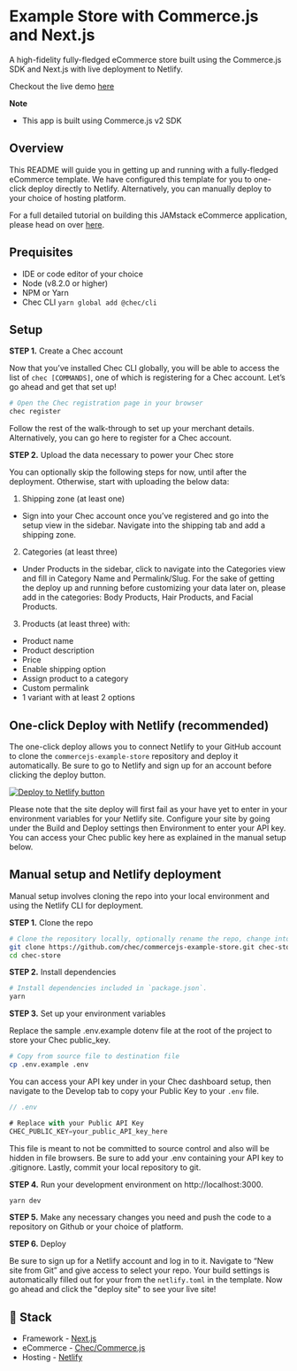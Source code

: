 # Example Store with Commerce.js and Next.js 

A high-fidelity fully-fledged eCommerce store built using the Commerce.js SDK and Next.js with live deployment to Netlify.

Checkout the live demo [here](https://commercejs-example-store.netlify.app)

**Note**
- This app is built using Commerce.js v2 SDK

## Overview

This README will guide you in getting up and running with a fully-fledged eCommerce template. We have configured this template for you to one-click deploy directly to Netlify. Alternatively, you can manually deploy to your choice of hosting platform.

For a full detailed tutorial on building this JAMstack eCommerce application, please head on over [here](tutorial-url).


## Prequisites

- IDE or code editor of your choice
- Node (v8.2.0 or higher)
- NPM or Yarn
- Chec CLI `yarn global add @chec/cli`

## Setup

**STEP 1.** Create a Chec account 

Now that you’ve installed Chec CLI globally, you will be able to access the list of `chec [COMMANDS]`, one of which is registering for a Chec account. Let’s go ahead and get that set up!

```bash
# Open the Chec registration page in your browser
chec register
```

Follow the rest of the walk-through to set up your merchant details. Alternatively, you can go here to register for a Chec account. 


**STEP 2.** Upload the data necessary to power your Chec store

You can optionally skip the following steps for now, until after the deployment. Otherwise, start with uploading the below data: 


1. Shipping zone (at least one)

- Sign into your Chec account once you’ve registered and go into the setup view in the sidebar. Navigate into the shipping tab and add a shipping zone. 


2. Categories (at least three)

- Under Products in the sidebar, click to navigate into the Categories view and fill in Category Name and Permalink/Slug. For the sake of getting the deploy up and running before customizing your data later on, please add in the categories: Body Products, Hair Products, and Facial Products. 


3. Products (at least three) with:

  - Product name
  - Product description
  - Price
  - Enable shipping option
  - Assign product to a category
  - Custom permalink
  - 1 variant with at least 2 options


## One-click Deploy with Netlify (recommended)

The one-click deploy allows you to connect Netlify to your GitHub account to clone the `commercejs-example-store` repository and deploy it automatically. Be sure to go to Netlify and sign up for an account before clicking the deploy button.

 [![Deploy to Netlify button](https://www.netlify.com/img/deploy/button.svg)](https://app.netlify.com/start/deploy?repository=https://github.com/chec/commercejs-example-store)

Please note that the site deploy will first fail as your have yet to enter in your environment variables for your Netlify site. Configure your site by going under the Build and Deploy settings then Environment to enter your API key. You can access your Chec public key here as explained in the manual setup below. 

## Manual setup and Netlify deployment

Manual setup involves cloning the repo into your local environment and using the Netlify CLI for deployment.

**STEP 1.** Clone the repo

```bash
# Clone the repository locally, optionally rename the repo, change into the directory
git clone https://github.com/chec/commercejs-example-store.git chec-store 
cd chec-store
```

**STEP 2.** Install dependencies

```bash
# Install dependencies included in `package.json`.
yarn
```

**STEP 3.** Set up your environment variables

Replace the sample .env.example dotenv file at the root of the project to store your Chec public_key.

```bash
# Copy from source file to destination file
cp .env.example .env
```

You can access your API key under in your Chec dashboard setup, then navigate to the Develop tab to copy your Public Key to your `.env` file.
```js
// .env

# Replace with your Public API Key
CHEC_PUBLIC_KEY=your_public_API_key_here
```

This file is meant to not be committed to source control and also will be hidden in file browsers. Be sure to add your .env containing your API key to .gitignore. Lastly, commit your local repository to git.

**STEP 4.** Run your development environment on http://localhost:3000.
```bash
yarn dev
```

**STEP 5.** Make any necessary changes you need and push the code to a repository on Github or your choice of platform.

**STEP 6.** Deploy

Be sure to sign up for a Netlify account and log in to it. Navigate to “New site from Git” and give access to select your repo. Your build settings is automatically filled out for your from the `netlify.toml` in the template. Now go ahead and click the "deploy site" to see your live site!

## 🥞 Stack

- Framework - [Next.js](https://nextjs.org)
- eCommerce - [Chec/Commerce.js](https://commercejs.com)
- Hosting - [Netlify](https://netlify.com)
